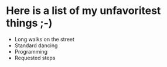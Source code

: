 # Here is a list of my unfavoritest things ;-)
- Long walks on the street
- Standard dancing
- Programming
- Requested steps
